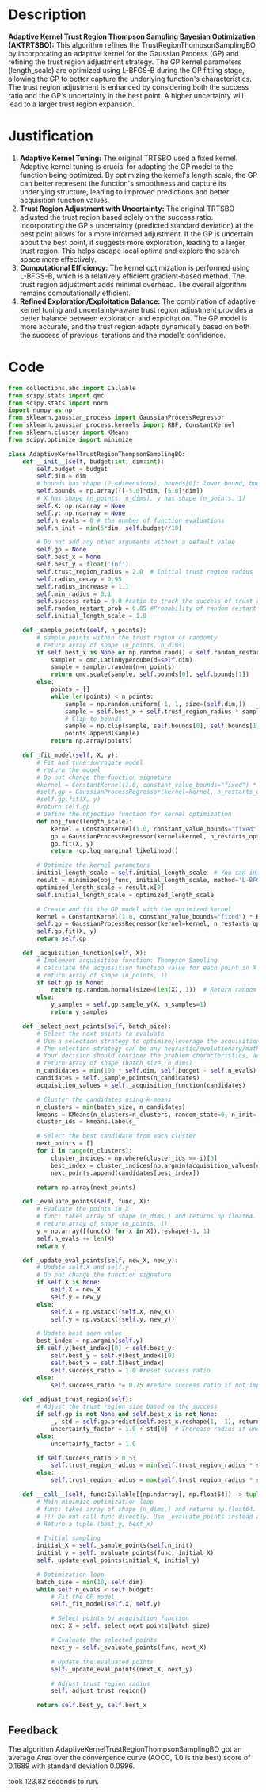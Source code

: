 # Description
**Adaptive Kernel Trust Region Thompson Sampling Bayesian Optimization (AKTRTSBO):** This algorithm refines the TrustRegionThompsonSamplingBO by incorporating an adaptive kernel for the Gaussian Process (GP) and refining the trust region adjustment strategy. The GP kernel parameters (length_scale) are optimized using L-BFGS-B during the GP fitting stage, allowing the GP to better capture the underlying function's characteristics. The trust region adjustment is enhanced by considering both the success ratio and the GP's uncertainty in the best point. A higher uncertainty will lead to a larger trust region expansion.

# Justification
1.  **Adaptive Kernel Tuning:** The original TRTSBO used a fixed kernel. Adaptive kernel tuning is crucial for adapting the GP model to the function being optimized. By optimizing the kernel's length scale, the GP can better represent the function's smoothness and capture its underlying structure, leading to improved predictions and better acquisition function values.
2.  **Trust Region Adjustment with Uncertainty:** The original TRTSBO adjusted the trust region based solely on the success ratio. Incorporating the GP's uncertainty (predicted standard deviation) at the best point allows for a more informed adjustment. If the GP is uncertain about the best point, it suggests more exploration, leading to a larger trust region. This helps escape local optima and explore the search space more effectively.
3.  **Computational Efficiency:** The kernel optimization is performed using L-BFGS-B, which is a relatively efficient gradient-based method. The trust region adjustment adds minimal overhead. The overall algorithm remains computationally efficient.
4.  **Refined Exploration/Exploitation Balance:** The combination of adaptive kernel tuning and uncertainty-aware trust region adjustment provides a better balance between exploration and exploitation. The GP model is more accurate, and the trust region adapts dynamically based on both the success of previous iterations and the model's confidence.

# Code
```python
from collections.abc import Callable
from scipy.stats import qmc
from scipy.stats import norm
import numpy as np
from sklearn.gaussian_process import GaussianProcessRegressor
from sklearn.gaussian_process.kernels import RBF, ConstantKernel
from sklearn.cluster import KMeans
from scipy.optimize import minimize

class AdaptiveKernelTrustRegionThompsonSamplingBO:
    def __init__(self, budget:int, dim:int):
        self.budget = budget
        self.dim = dim
        # bounds has shape (2,<dimension>), bounds[0]: lower bound, bounds[1]: upper bound
        self.bounds = np.array([[-5.0]*dim, [5.0]*dim])
        # X has shape (n_points, n_dims), y has shape (n_points, 1)
        self.X: np.ndarray = None
        self.y: np.ndarray = None
        self.n_evals = 0 # the number of function evaluations
        self.n_init = min(5*dim, self.budget//10)

        # Do not add any other arguments without a default value
        self.gp = None
        self.best_x = None
        self.best_y = float('inf')
        self.trust_region_radius = 2.0  # Initial trust region radius
        self.radius_decay = 0.95
        self.radius_increase = 1.1
        self.min_radius = 0.1
        self.success_ratio = 0.0 #ratio to track the success of trust region
        self.random_restart_prob = 0.05 #Probability of random restart
        self.initial_length_scale = 1.0

    def _sample_points(self, n_points):
        # sample points within the trust region or randomly
        # return array of shape (n_points, n_dims)
        if self.best_x is None or np.random.rand() < self.random_restart_prob:
            sampler = qmc.LatinHypercube(d=self.dim)
            sample = sampler.random(n=n_points)
            return qmc.scale(sample, self.bounds[0], self.bounds[1])
        else:
            points = []
            while len(points) < n_points:
                sample = np.random.uniform(-1, 1, size=(self.dim,))
                sample = self.best_x + self.trust_region_radius * sample
                # Clip to bounds
                sample = np.clip(sample, self.bounds[0], self.bounds[1])
                points.append(sample)
            return np.array(points)

    def _fit_model(self, X, y):
        # Fit and tune surrogate model
        # return the model
        # Do not change the function signature
        #kernel = ConstantKernel(1.0, constant_value_bounds="fixed") * RBF(length_scale=1.0, length_scale_bounds="fixed")
        #self.gp = GaussianProcessRegressor(kernel=kernel, n_restarts_optimizer=0, alpha=1e-6)
        #self.gp.fit(X, y)
        #return self.gp
        # Define the objective function for kernel optimization
        def obj_func(length_scale):
            kernel = ConstantKernel(1.0, constant_value_bounds="fixed") * RBF(length_scale=length_scale, length_scale_bounds=(1e-2, 1e2))
            gp = GaussianProcessRegressor(kernel=kernel, n_restarts_optimizer=0, alpha=1e-6)
            gp.fit(X, y)
            return -gp.log_marginal_likelihood()

        # Optimize the kernel parameters
        initial_length_scale = self.initial_length_scale  # You can initialize with a different value
        result = minimize(obj_func, initial_length_scale, method='L-BFGS-B', bounds=[(1e-2, 1e2)])
        optimized_length_scale = result.x[0]
        self.initial_length_scale = optimized_length_scale

        # Create and fit the GP model with the optimized kernel
        kernel = ConstantKernel(1.0, constant_value_bounds="fixed") * RBF(length_scale=optimized_length_scale, length_scale_bounds=(1e-2, 1e2))
        self.gp = GaussianProcessRegressor(kernel=kernel, n_restarts_optimizer=0, alpha=1e-6)
        self.gp.fit(X, y)
        return self.gp

    def _acquisition_function(self, X):
        # Implement acquisition function: Thompson Sampling
        # calculate the acquisition function value for each point in X
        # return array of shape (n_points, 1)
        if self.gp is None:
            return np.random.normal(size=(len(X), 1))  # Return random values if GP is not fitted yet
        else:
            y_samples = self.gp.sample_y(X, n_samples=1)
            return y_samples

    def _select_next_points(self, batch_size):
        # Select the next points to evaluate
        # Use a selection strategy to optimize/leverage the acquisition function
        # The selection strategy can be any heuristic/evolutionary/mathematical/hybrid methods.
        # Your decision should consider the problem characteristics, acquisition function, and the computational efficiency.
        # return array of shape (batch_size, n_dims)
        n_candidates = min(100 * self.dim, self.budget - self.n_evals)
        candidates = self._sample_points(n_candidates)
        acquisition_values = self._acquisition_function(candidates)

        # Cluster the candidates using k-means
        n_clusters = min(batch_size, n_candidates)
        kmeans = KMeans(n_clusters=n_clusters, random_state=0, n_init='auto').fit(candidates)
        cluster_ids = kmeans.labels_

        # Select the best candidate from each cluster
        next_points = []
        for i in range(n_clusters):
            cluster_indices = np.where(cluster_ids == i)[0]
            best_index = cluster_indices[np.argmin(acquisition_values[cluster_indices])]
            next_points.append(candidates[best_index])

        return np.array(next_points)

    def _evaluate_points(self, func, X):
        # Evaluate the points in X
        # func: takes array of shape (n_dims,) and returns np.float64.
        # return array of shape (n_points, 1)
        y = np.array([func(x) for x in X]).reshape(-1, 1)
        self.n_evals += len(X)
        return y

    def _update_eval_points(self, new_X, new_y):
        # Update self.X and self.y
        # Do not change the function signature
        if self.X is None:
            self.X = new_X
            self.y = new_y
        else:
            self.X = np.vstack((self.X, new_X))
            self.y = np.vstack((self.y, new_y))

        # Update best seen value
        best_index = np.argmin(self.y)
        if self.y[best_index][0] < self.best_y:
            self.best_y = self.y[best_index][0]
            self.best_x = self.X[best_index]
            self.success_ratio = 1.0 #reset success ratio
        else:
            self.success_ratio *= 0.75 #reduce success ratio if not improving

    def _adjust_trust_region(self):
        # Adjust the trust region size based on the success
        if self.gp is not None and self.best_x is not None:
            _, std = self.gp.predict(self.best_x.reshape(1, -1), return_std=True)
            uncertainty_factor = 1.0 + std[0]  # Increase radius if uncertainty is high
        else:
            uncertainty_factor = 1.0

        if self.success_ratio > 0.5:
            self.trust_region_radius = min(self.trust_region_radius * self.radius_increase * uncertainty_factor, 5.0)
        else:
            self.trust_region_radius = max(self.trust_region_radius * self.radius_decay, self.min_radius)

    def __call__(self, func:Callable[[np.ndarray], np.float64]) -> tuple[np.float64, np.array]:
        # Main minimize optimization loop
        # func: takes array of shape (n_dims,) and returns np.float64.
        # !!! Do not call func directly. Use _evaluate_points instead and be aware of the budget when calling it. !!!
        # Return a tuple (best_y, best_x)

        # Initial sampling
        initial_X = self._sample_points(self.n_init)
        initial_y = self._evaluate_points(func, initial_X)
        self._update_eval_points(initial_X, initial_y)

        # Optimization loop
        batch_size = min(10, self.dim)
        while self.n_evals < self.budget:
            # Fit the GP model
            self._fit_model(self.X, self.y)

            # Select points by acquisition function
            next_X = self._select_next_points(batch_size)

            # Evaluate the selected points
            next_y = self._evaluate_points(func, next_X)

            # Update the evaluated points
            self._update_eval_points(next_X, next_y)

            # Adjust trust region radius
            self._adjust_trust_region()

        return self.best_y, self.best_x
```
## Feedback
 The algorithm AdaptiveKernelTrustRegionThompsonSamplingBO got an average Area over the convergence curve (AOCC, 1.0 is the best) score of 0.1689 with standard deviation 0.0996.

took 123.82 seconds to run.